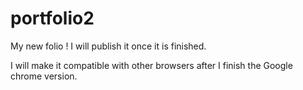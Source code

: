 # portfolio2
My new folio ! I will publish it once it is finished. 

I will make it compatible with other browsers after I finish the Google chrome version. 


